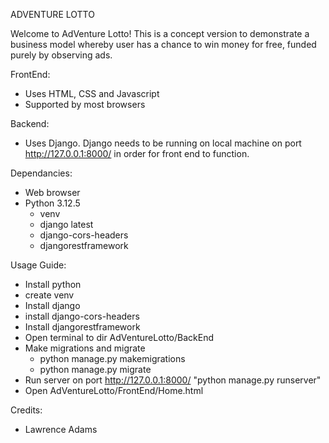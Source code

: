 ADVENTURE LOTTO

Welcome to AdVenture Lotto! This is a concept version to demonstrate a business model whereby user has a chance to win money for free, funded purely by observing ads.

FrontEnd:
- Uses HTML, CSS and Javascript
- Supported by most browsers

Backend:
- Uses Django. Django needs to be running on local machine on port http://127.0.0.1:8000/ in order for front end to function.

Dependancies:
- Web browser
- Python 3.12.5
  - venv
  - django latest
  - django-cors-headers
  - djangorestframework

 Usage Guide:
 - Install python
 - create venv
 - Install django
 - install django-cors-headers
 - Install djangorestframework
 - Open terminal to dir AdVentureLotto/BackEnd
 - Make migrations and migrate
   - python manage.py makemigrations
   - python manage.py migrate
 - Run server on port http://127.0.0.1:8000/ "python manage.py runserver"
 - Open AdVentureLotto/FrontEnd/Home.html

Credits:
- Lawrence Adams
